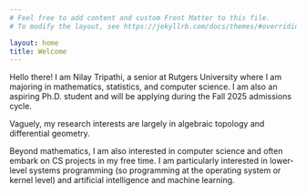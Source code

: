 ```yaml
---
# Feel free to add content and custom Front Matter to this file.
# To modify the layout, see https://jekyllrb.com/docs/themes/#overriding-theme-defaults

layout: home
title: Welcome
---
```


Hello there! I am Nilay Tripathi, a senior at Rutgers University where I am majoring in mathematics, statistics, and computer science. I am also an aspiring Ph.D. student and will be applying during the Fall 2025 admissions cycle. 

Vaguely, my research interests are largely in algebraic topology and differential geometry. 

Beyond mathematics, I am also interested in computer science and often embark on CS projects in my free time. I am particularly interested in lower-level systems programming (so programming at the operating system or kernel level) and artificial intelligence and machine learning. 

